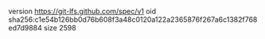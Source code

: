 version https://git-lfs.github.com/spec/v1
oid sha256:c1e54b126bb0d76b608f3a48c0120a122a2365876f267a6c1382f768ed7d9884
size 2598
